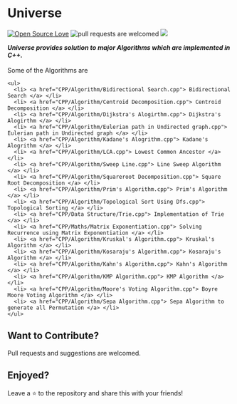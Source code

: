 # Universe <br>
[![Open Source Love](https://badges.frapsoft.com/os/v1/open-source.svg?v=103)](https://github.com/ellerbrock/open-source-badges/)  <img src="https://img.shields.io/badge/Pull Requests%20Welcomed-red.svg?style=flat-square" alt="pull requests are welcomed">  <img src="https://img.shields.io/badge/Language-C++%20Python%20-blue">

***Universe provides solution to major Algorithms which are implemented in C++.***
<br> <br>
Some of the Algorithms are
```
<ul>
  <li> <a href="CPP/Algorithm/Bidirectional Search.cpp"> Bidirectional Search </a> </li>
  <li> <a href="CPP/Algorithm/Centroid Decomposition.cpp"> Centroid Decomposition </a> </li>
  <li> <a href="CPP/Algorithm/Dijkstra's Alogirthm.cpp"> Dijkstra's Alogirthm </a> </li>
  <li> <a href="CPP/Algorithm/Eulerian path in Undirected graph.cpp"> Eulerian path in Undirected graph </a> </li>
  <li> <a href="CPP/Algorithm/Kadane's Alogrithm.cpp"> Kadane's Alogrithm </a> </li>
  <li> <a href="CPP/Algorithm/LCA.cpp"> Lowest Common Ancestor </a> </li>
  <li> <a href="CPP/Algorithm/Sweep Line.cpp"> Line Sweep Algorithm </a> </li>
  <li> <a href="CPP/Algorithm/Squareroot Decomposition.cpp"> Square Root Decomposition </a> </li>
  <li> <a href="CPP/Algorithm/Prim's Algorithm.cpp"> Prim's Algorithm </a> </li>
  <li> <a href="CPP/Algorithm/Topological Sort Using Dfs.cpp"> Topological Sorting </a> </li>
  <li> <a href="CPP/Data Structure/Trie.cpp"> Implementation of Trie </a> </li>
  <li> <a href="CPP/Maths/Matrix Exponentiation.cpp"> Solving Recurrence using Matrix Exponentiation </a> </li>
  <li> <a href="CPP/Algorithm/Kruskal's Algorithm.cpp"> Kruskal's Algorithm </a> </li>
  <li> <a href="CPP/Algorithm/Kosaraju's Algorithm.cpp"> Kosaraju's Algorithm </a> </li>
  <li> <a href="CPP/Algorithm/Kahn's Algorithm.cpp"> Kahn's Algorithm </a> </li>
  <li> <a href="CPP/Algorithm/KMP Algorithm.cpp"> KMP Algorithm </a> </li>
  <li> <a href="CPP/Algorithm/Moore's Voting Algorithm.cpp"> Boyre Moore Voting Algorithm </a> </li>
  <li> <a href="CPP/Algorithm/Sepa Algorithm.cpp"> Sepa Algorithm to generate all Permutation </a> </li>
</ul>
```

## Want to Contribute?

Pull requests and suggestions are welcomed.

## Enjoyed? 

Leave a :star: to the repository and share this with your friends!

